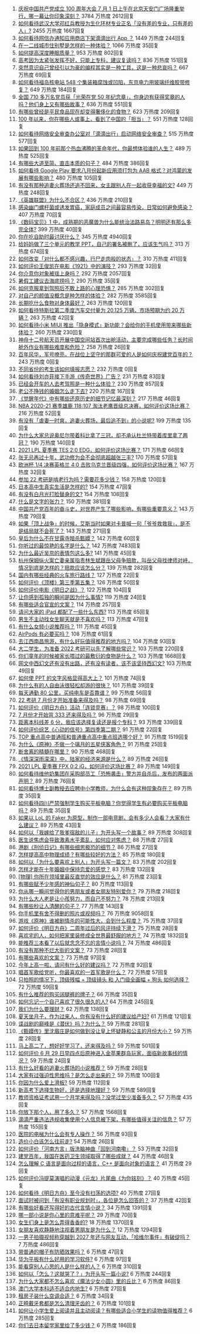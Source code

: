 1. [庆祝中国共产党成立 100 周年大会 7 月 1 日上午在北京天安门广场隆重举行，哪一幕让你印象深刻？](https://www.zhihu.com/question/469219832) 3784 万热度 2612回复
1. [如何看待武汉大学邓红兵教授为生化环材专业正名「没有差的专业，只有差的人」?](https://www.zhihu.com/question/469600953) 2455 万热度 1667回复
1. [如何看待网信办通知应用商店下架滴滴出行 App ？](https://www.zhihu.com/question/470015739) 1449 万热度 244回复
1. [在一二线城市住别墅是怎样的一种体验？](https://www.zhihu.com/question/350485995) 1066 万热度 35回复
1. [如何提高深度睡眠质量？](https://www.zhihu.com/question/21367788) 953 万热度 802回复
1. [高考因为太紧张发挥不好，只能上专科，建议复读吗？](https://www.zhihu.com/question/468480228) 836 万热度 151回复
1. [突然意识自己曾经引以为豪的编程其实是一种工具，这是一种悲哀吗？](https://www.zhihu.com/question/469223256) 667 万热度 69回复
1. [如何看待福岛核电站 548 个集装箱腐蚀或凹陷，东京电力用玻璃纤维胶带修复？](https://www.zhihu.com/question/469544314) 649 万热度 184回复
1. [全国 710 多万名党员获「光荣在党 50 年纪念章」，你身边有获得奖章的人吗？他们身上又有哪些故事？](https://www.zhihu.com/question/469220759) 636 万热度 551回复
1. [有哪些曾经是平民食品现在却变得奢侈化的食物？](https://www.zhihu.com/question/468524945) 623 万热度 209回复
1. [100 年以来，你在哪些人或事上，看到了中国的「担当」？](https://www.zhihu.com/question/469083054) 551 万热度 128回复
1. [如何看待网络安全审查办公室对「滴滴出行」启动网络安全审查？](https://www.zhihu.com/question/469590210) 515 万热度 577回复
1. [如果回到 100 年前那个热血沸腾的革命年代，你最想体验谁的人生？](https://www.zhihu.com/question/460118166) 489 万热度 525回复
1. [有哪些大道至简、直击本质的句子？](https://www.zhihu.com/question/466361764) 484 万热度 386回复
1. [如何看待 Google Play 要求八月份起新应用须打包为 AAB 格式？对鸿蒙的发展有哪些影响？](https://www.zhihu.com/question/469588431) 480 万热度 105回复
1. [有没有那种追妻火葬场还追不回来，女主跟别人在一起收获幸福的文?](https://www.zhihu.com/question/408254252) 449 万热度 248回复
1. [《英雄联盟》为什么不合区？](https://www.zhihu.com/question/352153885) 436 万热度 210回复
1. [感染幽门螺杆菌或诱发胃癌，家庭成员之间最容易传染，日常如何避免感染？](https://www.zhihu.com/question/469701438) 407 万热度 70回复
1. [《数码宝贝》1 中，成熟期的恶魔兽为什么能统治法路易岛？明明还有那么多完全体?](https://www.zhihu.com/question/37187108) 399 万热度 40回复
1. [你在吃自助时最讨厌什么？](https://www.zhihu.com/question/63212359) 345 万热度 4940回复
1. [给妈妈做了三个单元的教学 PPT，自己的署名被删了，应该生气吗？](https://www.zhihu.com/question/466380653) 313 万热度 674回复
1. [如何改变「对什么都不感兴趣，行尸走肉般的状态」？](https://www.zhihu.com/question/31249796) 310 万热度 411回复
1. [如何评价王俊凯在电影《1921》中的演技？](https://www.zhihu.com/question/468558447) 293 万热度 32回复
1. [你介意你对象被瑶上身吗？](https://www.zhihu.com/question/429956758) 292 万热度 2057回复
1. [暑假工建议去海底捞吗？](https://www.zhihu.com/question/398756321) 290 万热度 35回复
1. [如何克服拿到驾照后不敢上路的心理恐惧？](https://www.zhihu.com/question/378244895) 285 万热度 302回复
1. [对自己的颜值没概念是种怎样的体验？](https://www.zhihu.com/question/309262006) 282 万热度 3585回复
1. [长期吃什么食物对身体最好？](https://www.zhihu.com/question/455630164) 263 万热度 120回复
1. [如何看待特斯拉第二季度汽车交付量为 20.125 万辆，市场预期为约 20 万辆？](https://www.zhihu.com/question/469602719) 263 万热度 42回复
1. [如何看待小米 MIUI 推出「隐身模式」新功能？会给你的手机使用带来哪些新体验？](https://www.zhihu.com/question/469242892) 260 万热度 230回复
1. [神舟十二号航天员开展中国空间站首次出舱活动，主要完成哪些任务？长时间舱外作业有哪些难度和危险？](https://www.zhihu.com/question/469911953) 258 万热度 26回复
1. [百年风华，军号嘹亮，在战位上坚守的那群可爱的人是如何庆祝建党百年的？](https://www.zhihu.com/roundtable/bainianfenghuajunha1) 243 万热度 0回复
1. [不同省份的考生该如何填报志愿？](https://www.zhihu.com/xen/market/university-entrance-exam?svip_utm=weibo1) 232 万热度 0回复
1. [如何看待刘亦菲接下手游《传奇世界》广告？](https://www.zhihu.com/question/469422532) 231 万热度 83回复
1. [已经会开车的人去考驾照是一种什么体验？](https://www.zhihu.com/question/61195942) 230 万热度 857回复
1. [老公不挣钱的婚姻怎么走下去?](https://www.zhihu.com/question/374704037) 220 万热度 167回复
1. [《觉醒年代》中有哪些还原历史的细节记忆最深刻？](https://www.zhihu.com/question/451486276) 217 万热度 46回复
1. [NBA 2020-21 赛季雄鹿 118:107 淘汰老鹰晋级总决赛，如何评价这场比赛？](https://www.zhihu.com/question/469901211) 216 万热度 52回复
1. [有没有「虐妻一时爽，追妻火葬场，最后追不到」的小说呢?](https://www.zhihu.com/question/397071668) 199 万热度 135回复
1. [为什么大家总说奥尼尔带着科比拿了三冠，却不承认杜兰特带着库里拿了两冠？](https://www.zhihu.com/question/466820448) 190 万热度 140回复
1. [2021 LPL 夏季赛 TES 2:0 EDG，如何评价这场比赛？](https://www.zhihu.com/question/469986525) 171 万热度 66回复
1. [张无忌再过十年，武功修为会不会彻底超越张三丰?](https://www.zhihu.com/question/458327600) 170 万热度 57回复
1. [欧洲杯 1/4 决赛英格兰 4:0 击败乌克兰晋级四强，如何评价这场比赛？](https://www.zhihu.com/question/469893448) 167 万热度 32回复
1. [参加 22 考研是啃老行为吗？需要花多少钱？](https://www.zhihu.com/question/469453406) 158 万热度 120回复
1. [日本高中生真实生活是怎样的?](https://www.zhihu.com/question/358652855) 154 万热度 47回复
1. [有没有白月光打脸替身的文?](https://www.zhihu.com/question/459071698) 154 万热度 108回复
1. [什么是文字的张力？](https://www.zhihu.com/question/20815158) 150 万热度 381回复
1. [中国共产党百年的奋斗史，对世界产生了哪些影响，有哪些重要意义？](https://www.zhihu.com/question/469274581) 143 万热度 79回复
1. [如果「顶上战争」的时候，艾斯当时如果对卡普喊一句「爷爷救救我」，是不是结局就不会死了？](https://www.zhihu.com/question/275781764) 143 万热度 271回复
1. [皇后为什么不在甘露寺暗杀甄嬛？](https://www.zhihu.com/question/323782581) 142 万热度 60回复
1. [你听过的最惊艳的名字是什么？](https://www.zhihu.com/question/265694919) 142 万热度 7483回复
1. [为什么最近吴京的表情包这么多?](https://www.zhihu.com/question/459051105) 141 万热度 45回复
1. [杭州保姆纵火案亡妻亲属指责林生斌跟岳父母争赔款，叫岳父母找律师对峙，情况到底是怎样的？赔款应该怎么分？](https://www.zhihu.com/question/469306984) 139 万热度 282回复
1. [国内有哪些经典的火车旅行路线？](https://www.zhihu.com/question/469093965) 127 万热度 22回复
1. [如何评价《顶楼》第三季第五集？](https://www.zhihu.com/question/469569647) 126 万热度 50回复
1. [如何评价电影《明日之战》？](https://www.zhihu.com/question/469466765) 122 万热度 104回复
1. [让你感到孤独的瞬间是因为什么事情?](https://www.zhihu.com/question/465940944) 119 万热度 24回复
1. [有哪些适合官宣的文案？](https://www.zhihu.com/question/436157838) 114 万热度 257回复
1. [请问大家的 iPad 都配了一些什么东西?](https://www.zhihu.com/question/441947056) 113 万热度 65回复
1. [男生不主动找女生聊天就是不喜欢吗？](https://www.zhihu.com/question/428269881) 113 万热度 47回复
1. [有什么女频小说推荐吗？](https://www.zhihu.com/question/457795893) 111 万热度 45回复
1. [AirPods 有必要买吗？](https://www.zhihu.com/question/465884888) 108 万热度 61回复
1. [去江西南昌旅游，有什么好玩值得推荐的地方吗？](https://www.zhihu.com/question/348057500) 104 万热度 93回复
1. [大二学生，为准备 2022 考研可以先了解哪些常识？](https://www.zhihu.com/question/400494597) 103 万热度 220回复
1. [你们童年的时候被家长喂过的最敷衍的食物是什么？](https://www.zhihu.com/question/462844792) 103 万热度 1668回复
1. [网文中西幻文还有没有出路，还有没有读者，该不该坚持西幻文?](https://www.zhihu.com/question/469646044) 103 万热度 49回复
1. [如何使 PPT 的文字风格显得高大上？](https://www.zhihu.com/question/26104860) 101 万热度 74回复
1. [为什么有的人自由泳很轻松却游的很快？](https://www.zhihu.com/question/368523197) 101 万热度 39回复
1. [每天通勤 80 公里，买纯电车是否靠谱？](https://www.zhihu.com/question/468510743) 99 万热度 56回复
1. [22 考研 7 月份才开始准备来得及吗？](https://www.zhihu.com/question/461398813) 98 万热度 69回复
1. [如何评价《明日方舟》活动「连锁竞赛」？](https://www.zhihu.com/question/469569572) 98 万热度 100回复
1. [7 月份才开始背 333 还来得及吗？](https://www.zhihu.com/question/405506994) 96 万热度 29回复
1. [距离本科线差 6 分，我应该选择复读还是报个专科？](https://www.zhihu.com/question/467517153) 93 万热度 339回复
1. [如何评价综艺《心动的信号》第四季第二期？](https://www.zhihu.com/question/469588792) 91 万热度 22回复
1. [TOP 重点高中普通班和普通重点高中重点班选哪个好？](https://www.zhihu.com/question/461031307) 91 万热度 1519回复
1. [为什么《原神》不做一个璃月的五星侠客角色？](https://www.zhihu.com/question/468594400) 91 万热度 25回复
1. [断舍离的精髓在哪里？](https://www.zhihu.com/question/25044125) 90 万热度 468回复
1. [《情深深雨濛濛》中，陆家的经济来源是什么？](https://www.zhihu.com/question/54479741) 89 万热度 26回复
1. [2021 LPL 夏季赛 FPX 0:2 iG，如何评价这场比赛？](https://www.zhihu.com/question/469808758) 89 万热度 149回复
1. [如何看待维他奶集团在采购部员工「恐怖袭击」警方并自杀后，发布的两面派声明？](https://www.zhihu.com/question/469732478) 89 万热度 76回复
1. [如何看待博士副教授去应聘中小学教师，为什么会有这种现象存在？](https://www.zhihu.com/question/469006927) 89 万热度 35回复
1. [如何看待四川严禁强制学生购买平板电脑？你觉得学生有必要购买平板电脑吗？](https://www.zhihu.com/question/469907647) 89 万热度 35回复
1. [如果以 LoL 的 Faker 为原型，制作一部电竞剧，会有多少人会看？大家有什么建议？](https://www.zhihu.com/question/467272877) 89 万热度 43回复
1. [如何以「我嫁给了我爹宿敌的儿子」为开头写一个故事？](https://www.zhihu.com/question/425380931) 89 万热度 308回复
1. [医生说焦虑会导致激素水平紊乱，如何应对焦虑？](https://www.zhihu.com/question/469907164) 88 万热度 27回复
1. [港剧《刑侦日记》有哪些细思极恐的细节？](https://www.zhihu.com/question/465226369) 86 万热度 27回复
1. [怎样提高高中物理成绩？有哪些较好的方法？](https://www.zhihu.com/question/20300295) 85 万热度 180回复
1. [如何以「为什么要喜欢上别人」为开头写一篇文？](https://www.zhihu.com/question/443120413) 83 万热度 202回复
1. [怎样才能在十年婚姻中保持恋爱的感觉？](https://www.zhihu.com/question/458200334) 83 万热度 132回复
1. [[物理] 你所在领域里最反直觉的效应是什么？](https://www.zhihu.com/question/466498607) 81 万热度 23回复
1. [有哪些赋予少年感的神仙句子？](https://www.zhihu.com/question/464697831) 80 万热度 113回复
1. [你从哪一瞬间觉得你的男朋友或者女朋友特别爱你？](https://www.zhihu.com/question/310415598) 79 万热度 218回复
1. [为什么大人老是让小孩努力，而自己不努力？](https://www.zhihu.com/question/465729487) 78 万热度 213回复
1. [有哪些秒让人清醒的句子？](https://www.zhihu.com/question/464766380) 77 万热度 143回复
1. [你手机里有舍不得删的照片或视频吗？](https://www.zhihu.com/question/312849874) 76 万热度 9058回复
1. [游戏《原神》谁被剧情杀的可能性大，会到什么程度？](https://www.zhihu.com/question/466856390) 75 万热度 37回复
1. [如何评价《明日方舟》二周年过后的风评持续下滑？](https://www.zhihu.com/question/469788139) 75 万热度 28回复
1. [喜欢宅的人，如何把家里装修成全世界最舒服的地方？](https://www.zhihu.com/question/35781319) 74 万热度 1832回复
1. [能推荐三本看了以后就念念不忘的言情小说吗？](https://www.zhihu.com/question/420713607) 74 万热度 486回复
1. [有没有那种不烂大街的文案？](https://www.zhihu.com/question/466067005) 73 万热度 28回复
1. [有哪些喜欢的文案？](https://www.zhihu.com/question/460143596) 73 万热度 97回复
1. [今年上高一啦，请问有什么好的建议吗？](https://www.zhihu.com/question/467877062) 72 万热度 92回复
1. [唱首军歌给党听，你最喜欢的一首军歌是什么？](https://www.zhihu.com/question/469697834) 72 万热度 57回复
1. [只拍照的情况下，顶级残幅 + 顶级镜头 和 入门级全画幅 + 狗头 如何选择？](https://www.zhihu.com/question/467675765) 72 万热度 59回复
1. [有什么推荐的购买阔腿裤的牌子？](https://www.zhihu.com/question/40872962) 66 万热度 35回复
1. [如何忘记一个自己喜欢了很久很久的人?](https://www.zhihu.com/question/468233405) 64 万热度 245回复
1. [我们为什么要理财？](https://www.zhihu.com/question/24177177) 62 万热度 138回复
1. [夏天坐月子，作为过来人，你有没有什么好的建议给产妇?](https://www.zhihu.com/question/460231954) 61 万热度 121回复
1. [谍战剧的巅峰是《潜伏》吗？为什么？](https://www.zhihu.com/question/467430277) 59 万热度 281回复
1. [《甄嬛传》里沈眉庄是如何做到没让皇上怀疑静和公主的月份大小？](https://www.zhihu.com/question/451619488) 59 万热度 28回复
1. [马上高二了，想好好学习了，还来得及吗？](https://www.zhihu.com/question/464340442) 59 万热度 501回复
1. [如何评价 6 月 29 日早四点后原神进入金苹果群岛玩家，面临新故事线的情况？](https://www.zhihu.com/question/468978856) 59 万热度 24回复
1. [有什么好看的追妻火葬场的小说推荐？](https://www.zhihu.com/question/463126197) 59 万热度 28回复
1. [大家有过强迫性思维吗？是怎么走出来的？](https://www.zhihu.com/question/400662217) 59 万热度 100回复
1. [你因为什么爱上滑板?](https://www.zhihu.com/question/435394228) 59 万热度 112回复
1. [新高考下选择生物好，还是选择地理好？](https://www.zhihu.com/question/463643144) 59 万热度 589回复
1. [教师资格证考试用一个月学来得及吗？没学过至少准备多久？](https://www.zhihu.com/question/412569772) 57 万热度 435回复
1. [你放下那个人，用了多久？](https://www.zhihu.com/question/459105986) 57 万热度 1568回复
1. [滴滴严重违法违规收集使用个人信息被下架，有哪些值得关注的信息？](https://www.zhihu.com/question/470016029) 57 万热度 155回复
1. [医院的电梯为什么会有专人操作？](https://www.zhihu.com/question/275348817) 56 万热度 93回复
1. [造价小白该怎么往前走?](https://www.zhihu.com/question/459896991) 54 万热度 26回复
1. [如何评价「河南方言」版洗脑神曲「回到河南嘞」？](https://www.zhihu.com/question/469090177) 53 万热度 32回复
1. [建党百年，我国在医药卫生领域取得了哪些成就？](https://www.zhihu.com/question/468756547) 44 万热度 46回复
1. [怎么理解 C 语言是面向过程的语言，C++ 是面向对象的语言？](https://www.zhihu.com/question/24425316) 41 万热度 29回复
1. [如何评价冯提莫演唱的动漫《元龙》片尾曲《为你铭刻》？](https://www.zhihu.com/question/469739572) 40 万热度 45回复
1. [如何看待《明日方舟》至今没有扫荡的选项?](https://www.zhihu.com/question/469337436) 40 万热度 27回复
1. [面试时被问到「有没有职业规划时」，各位是怎么回答的？](https://www.zhihu.com/question/19850945) 37 万热度 42回复
1. [有哪些好看还写得好的古代言情小说？](https://www.zhihu.com/question/305808724) 34 万热度 1391回复
1. [哪一部小说是你心里的意难平呢？](https://www.zhihu.com/question/467675119) 29 万热度 70回复
1. [女生们身上是怎么弄得香香的?](https://www.zhihu.com/question/285951733) 18 万热度 1370回复
1. [女朋友喜欢静静地注视着男朋友是为什么？](https://www.zhihu.com/question/309919749) 12 万热度 1294回复
1. [一男子拍摄视频称穿越到 2027 年还与网友互动，「哈维尔事件」有破绽吗？](https://www.zhihu.com/question/466675842) 7 万热度 486回复
1. [带普通的帽子有防晒效果吗？](https://www.zhihu.com/question/444213755) 6 万热度 47回复
1. [华为平板有什么好用的学习软件?](https://www.zhihu.com/question/310728794) 6 万热度 97回复
1. [能看穿别人心思的人是什么样的人？](https://www.zhihu.com/question/27095943) 6 万热度 310回复
1. [如何以「怎么？这就哭了？」为开头写一篇小说?](https://www.zhihu.com/question/453484837) 6 万热度 244回复
1. [为什么大家都不怎么喜欢《魔法少女小圆》里的丘比？](https://www.zhihu.com/question/37154229) 6 万热度 86回复
1. [澳门大学本科适不适合内地生?](https://www.zhihu.com/question/371477684) 6 万热度 27回复
1. [租房子装什么空调合适？](https://www.zhihu.com/question/456683441) 6 万热度 34回复
1. [正畸戴牙套都是怎么清理牙齿的？](https://www.zhihu.com/question/458630145) 6 万热度 101回复
1. [如何让小学生爱上阅读并且主动阅读？有哪些适合小学生的读物值得推荐？](https://www.zhihu.com/question/20298114) 6 万热度 285回复
1. [你们去日本留学家里给了多少钱？](https://www.zhihu.com/question/349176242) 6 万热度 186回复